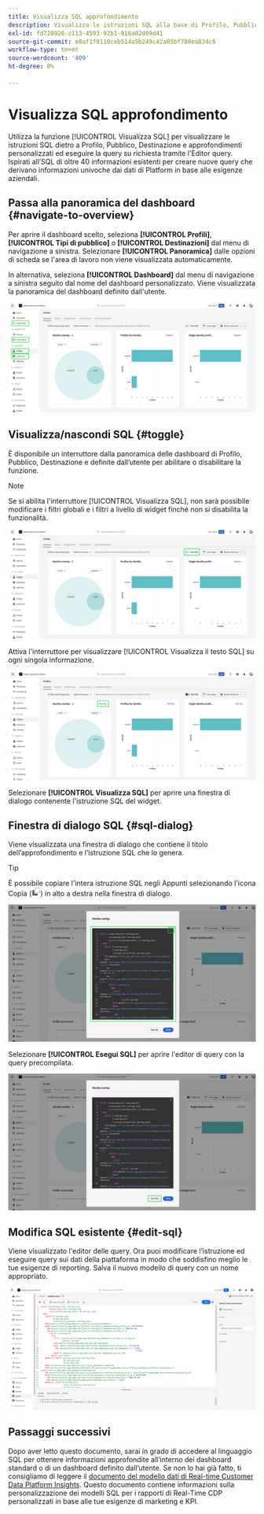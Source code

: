 ```yaml
---
title: Visualizza SQL approfondimento
description: Visualizza le istruzioni SQL alla base di Profilo, Pubblico, Destinazione e approfondimenti personalizzati ed esegui la query su richiesta tramite l’Editor query.
exl-id: fd728926-c113-4593-92b1-916a02d09d41
source-git-commit: e0af1f0110ceb514a5b249c42a05bf780ea834c6
workflow-type: tm+mt
source-wordcount: '409'
ht-degree: 0%

---
```


# Visualizza SQL approfondimento

Utilizza la funzione [!UICONTROL Visualizza SQL] per visualizzare le istruzioni SQL dietro a Profilo, Pubblico, Destinazione e approfondimenti personalizzati ed eseguire la query su richiesta tramite l&#39;Editor query. Ispirati all’SQL di oltre 40 informazioni esistenti per creare nuove query che derivano informazioni univoche dai dati di Platform in base alle esigenze aziendali.

## Passa alla panoramica del dashboard {#navigate-to-overview}

Per aprire il dashboard scelto, seleziona **[!UICONTROL Profili]**, **[!UICONTROL Tipi di pubblico]** o **[!UICONTROL Destinazioni]** dal menu di navigazione a sinistra. Selezionare **[!UICONTROL Panoramica]** dalle opzioni di scheda se l&#39;area di lavoro non viene visualizzata automaticamente.

In alternativa, seleziona **[!UICONTROL Dashboard]** dal menu di navigazione a sinistra seguito dal nome del dashboard personalizzato. Viene visualizzata la panoramica del dashboard definito dall&#39;utente.

![Interfaccia utente Experience Platform con [!UICONTROL Profili], [!UICONTROL Tipi di pubblico], [!UICONTROL Destinazioni] e [!UICONTROL Dashboard] evidenziati.](./images/view-sql/dashboard-navigation.png)

## Visualizza/nascondi SQL {#toggle}

È disponibile un interruttore dalla panoramica delle dashboard di Profilo, Pubblico, Destinazione e definite dall’utente per abilitare o disabilitare la funzione.

>[!NOTE]
>
>Se si abilita l&#39;interruttore [!UICONTROL Visualizza SQL], non sarà possibile modificare i filtri globali e i filtri a livello di widget finché non si disabilita la funzionalità.

![L&#39;interruttore [!UICONTROL Visualizza SQL] è evidenziato.](./images/view-sql/view-sql-toggle.png)

Attiva l&#39;interruttore per visualizzare [!UICONTROL Visualizza il testo SQL] su ogni singola informazione.

![Informazioni approfondite con [!UICONTROL Visualizza SQL] evidenziate.](./images/view-sql/insight-view-sql.png)

Selezionare **[!UICONTROL Visualizza SQL]** per aprire una finestra di dialogo contenente l&#39;istruzione SQL del widget.

## Finestra di dialogo SQL {#sql-dialog}

Viene visualizzata una finestra di dialogo che contiene il titolo dell’approfondimento e l’istruzione SQL che lo genera.

>[!TIP]
>
>È possibile copiare l&#39;intera istruzione SQL negli Appunti selezionando l&#39;icona Copia (![Icona Copia.](./images/view-sql/copy-icon.png)) in alto a destra nella finestra di dialogo.

![Una finestra di dialogo di approfondimento con l&#39;istruzione SQL evidenziata.](./images/view-sql/sql-dialog.png)

Selezionare **[!UICONTROL Esegui SQL]** per aprire l&#39;editor di query con la query precompilata.

![È evidenziata una finestra di dialogo di approfondimento con [!UICONTROL Esegui SQL].](./images/view-sql/run-sql.png)

## Modifica SQL esistente {#edit-sql}

Viene visualizzato l&#39;editor delle query. Ora puoi modificare l’istruzione ed eseguire query sui dati della piattaforma in modo che soddisfino meglio le tue esigenze di reporting. Salva il nuovo modello di query con un nome appropriato.

![L&#39;editor di query con l&#39;istruzione SQL di approfondimento precompilata.](./images/view-sql/edit-sql.png)

## Passaggi successivi

Dopo aver letto questo documento, sarai in grado di accedere al linguaggio SQL per ottenere informazioni approfondite all’interno dei dashboard standard o di un dashboard definito dall’utente. Se non lo hai già fatto, ti consigliamo di leggere il [documento del modello dati di Real-time Customer Data Platform Insights](./data-models/cdp-insights-data-model-b2c.md). Questo documento contiene informazioni sulla personalizzazione dei modelli SQL per i rapporti di Real-Time CDP personalizzati in base alle tue esigenze di marketing e KPI.
